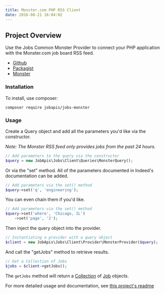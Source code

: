 ```yaml
---
title: Monster.com PHP RSS Client
date: 2016-08-21 16:04:02
---
```


## Project Overview
Use the Jobs Common Monster Provider to connect your PHP application with the Monster.com job board RSS feed.

- [Github](https://github.com/jobapis/jobs-muse)
- [Packagist](https://packagist.org/packages/jobapis/jobs-muse)
- [Monster](https://www.monster.com/)

### Installation

To install, use composer:

```
composer require jobapis/jobs-monster
```

### Usage
Create a Query object and add all the parameters you'd like via the constructor.

*Note: The Monster RSS feed only provides jobs from the past 24 hours.*
 
```php
// Add parameters to the query via the constructor
$query = new JobApis\Jobs\Client\Queries\MonsterQuery();
```

Or via the "set" method. All of the parameters documented in Indeed's documentation can be added.

```php
// Add parameters via the set() method
$query->set('q', 'engineering');
```

You can even chain them if you'd like.

```php
// Add parameters via the set() method
$query->set('where', 'Chicago, IL')
    ->set('page', '2');
```
 
Then inject the query object into the provider.

```php
// Instantiating a provider with a query object
$client = new JobApis\Jobs\Client\Provider\MonsterProvider($query);
```

And call the "getJobs" method to retrieve results.

```php
// Get a Collection of Jobs
$jobs = $client->getJobs();
```

The `getJobs` method will return a [Collection](https://github.com/jobapis/jobs-common/blob/master/src/Collection.php) of [Job](https://github.com/jobapis/jobs-common/blob/master/src/Job.php) objects.

For more detailed usage and documentation, see [this project's readme](https://github.com/jobapis/jobs-monster#usage)
